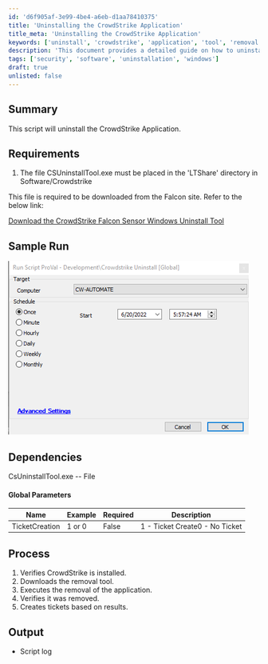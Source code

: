 ```yaml
---
id: 'd6f905af-3e99-4be4-a6eb-d1aa78410375'
title: 'Uninstalling the CrowdStrike Application'
title_meta: 'Uninstalling the CrowdStrike Application'
keywords: ['uninstall', 'crowdstrike', 'application', 'tool', 'removal']
description: 'This document provides a detailed guide on how to uninstall the CrowdStrike Application using the CSUninstallTool.exe. It includes requirements, dependencies, process steps, and output information to ensure a successful uninstallation.'
tags: ['security', 'software', 'uninstallation', 'windows']
draft: true
unlisted: false
---
```

## Summary

This script will uninstall the CrowdStrike Application.

## Requirements

1. The file CSUninstallTool.exe must be placed in the 'LTShare' directory in Software/Crowdstrike

This file is required to be downloaded from the Falcon site. Refer to the below link:

[Download the CrowdStrike Falcon Sensor Windows Uninstall Tool](https://www.dell.com/support/kbdoc/en-in/000126140/how-to-download-the-crowdstrike-falcon-sensor-windows-uninstall-tool)

## Sample Run

![Sample Run](../../static/img/Crowdstrike-Uninstall/image_1.png)

## Dependencies

CsUninstallTool.exe -- File

#### Global Parameters

| Name             | Example | Required | Description                |
|------------------|---------|----------|-----------------------------|
| TicketCreation    | 1 or 0  | False    | 1 - Ticket Create0 - No Ticket |

## Process

1. Verifies CrowdStrike is installed.
2. Downloads the removal tool.
3. Executes the removal of the application.
4. Verifies it was removed.
5. Creates tickets based on results.

## Output

- Script log













